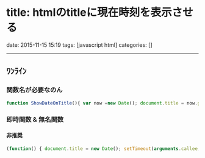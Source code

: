 title: htmlのtitleに現在時刻を表示させる
==========
date: 2015-11-15 15:19
tags: [javascript html]
categories: []
- - -

## ﾜﾝﾗｲﾝ
### 関数名が必要なのん
```javascript
function ShowDateOnTitle(){ var now =new Date(); document.title = now.getFullyear + '/' +  now.getMonth + '/' now.getDay + '/' + now.getHours + '/' + now.getMinutes + now.getSeconds; setTimeout("ShowDateOnTitle()", 1000);}; ShowDateOnTitle();
```
### 即時関数 & 無名関数
#### 非推奨
```javascript
(function() { document.title = new Date(); setTimeout(arguments.callee, 1000);})();
```
